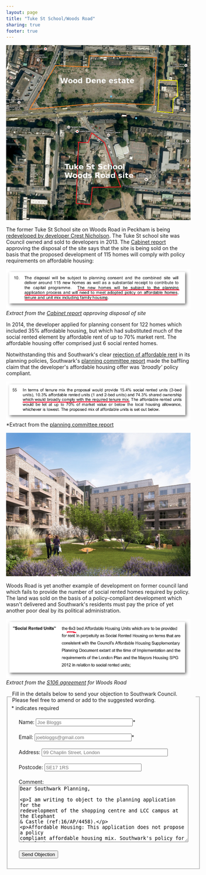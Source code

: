 ```yaml
---
layout: page
title: "Tuke St School/Woods Road"
sharing: true
footer: true
---
```

![](/img/woodstaerial.jpg)

The former Tuke St School site on Woods Road in Peckham is being [redeveloped by developer Crest Nicholson](https://www.crestnicholson.com/woodsroad/). 
The Tuke St school site was Council owned and sold to developers in 2013. The [Cabinet report](http://moderngov.southwarksites.com/documents/s39367/Report%20Disposal%20of%20Property%20at%20Woods%20Road%20London%20SE15.pdf) approving the disposal of the site says that the site is being sold on the basis that the proposed development of 115 homes will comply with policy requirements on affordable housing:

![](/img/disposalwoodsroad.png)
*Extract from the [Cabinet report](http://moderngov.southwarksites.com/documents/s39367/Report%20Disposal%20of%20Property%20at%20Woods%20Road%20London%20SE15.pdf) approving disposal of site*

In 2014, the developer applied for planning consent for 122 homes which included 35% affordable housing, but which had substituted much of the social rented element by affordable rent of up to 70% market rent. The affordable housing offer comprised just 6 social rented homes.

Notwithstanding this and Southwark's clear [rejection of affordable rent](http://35percent.org/redefining-social-rent/) in its planning policies, Southwark's [planning committee report](http://planbuild.southwark.gov.uk/documents/?GetDocument=%7b%7b%7b!MWINWqCKxftA59dMPpEkdQ%3d%3d!%7d%7d%7d) made the baffling claim that the developer's affordable housing offer was _'broadly'_ policy compliant.

![](/img/woodsroador.png)
*Extract from the [planning committee report](http://planbuild.southwark.gov.uk/documents/?GetDocument=%7b%7b%7b!MWINWqCKxftA59dMPpEkdQ%3d%3d!%7d%7d%7d)

![](/img/proudlypeckham.jpg)

Woods Road is yet another example of development on former council land which fails to provide the number of social rented homes required by policy. The land was sold on the basis of a policy-compliant development which wasn't delivered and Southwark's residents must pay the price of yet another poor deal by its political administration.

![](/img/queensroad.png)
*Extract from the [S106 agreement](http://planbuild.southwark.gov.uk/documents/?GetDocument=%7b%7b%7b!JS9YMNEOEjjjL%2ff1dk3IFw%3d%3d!%7d%7d%7d) for Woods Road*

<form id="form5" action="http://commentform.herokuapp.com/" method="post">
<fieldset><legend>Fill in the details below to send your objection to Southwark Council. Please feel free to amend or add to the suggested wording.</legend>
<div id="mc_embed_signup">
<div class="indicates-required"><span class="asterisk">*</span> indicates required</div>

<p class="first" style="margin:20px">
        <label for="name">Name:</label>
        <input type="text" name="name" id="name" size="30" placeholder="Joe Bloggs" /><span class="asterisk">*</span>
  </p>

  <p style="margin:20px">
        <label for="email">Email:</label>
        <input type="text" name="email" id="email" size="30" placeholder="joebloggs@gmail.com"/><span class="asterisk">*</span>
  </p>

  <p style="margin:20px">
        <label for="address">Address:</label>
        <input type="text" name="address" id="address" size="40" placeholder="99 Chaplin Street, London"/>
  </p>

  <p style="margin:20px">
        <label for="postcode">Postcode:</label>
        <input type="text" name="postcode" id="postcode" size="30" placeholder="SE17 1RS"/>
  </p>


   <p style="margin:20px">
        <label for="message">Comment:</label>
        <textarea name="message" id="message" cols="55" rows="10">Dear Southwark Planning,

I am writing to object to the planning application for the redevelopment of the shopping centre and LCC campus at the Elephant & Castle (ref:16/AP/4458).

Affordable Housing:
This application does not propose a policy compliant affordable housing mix. Southwark's policy for the Elephant & Castle requires a minimum of 35% affordable housing, of which 50% should be social rented. The applicant's offer does not make any provision for social rented housing or any payment in-lieu. The applicant has submitted a viability appraisal, arguing that providing social rented housing would render the development unviable, but despite the Council's new transparency policy this has still not been made public. 

Given that the development is coming forward as a result of the Council's own planning directives and given that the developer is an offshore company registered in the BVI and Bermuda, there is a greater need for transparency - especially so given that the application is not policy compliant. 

Affordable retail & existing traders:
Paragraph 5.1.7 of the Council's planning policy (E&C SPD), requires a number of "affordable retail units which are made available to existing occupiers displaced by development", in order to "ensure that development opportunities provide opportunities for existing and future SME businesses". However, the applicant has made no provision for any affordable retail in its application and makes vague reference only to a 'relocation strategy' for existing retailers - it provides no detail on what this 'relocation strategy' entails. 

In October 2015, Southwark resolved to undertake an Equalities Impact Assessment, in order to fulfill its Public Sector Equality Duty to the shopping centre traders and explore how the impact of the redevelopment can be mitigated. However, this assessment was never undertaken, the Council is thus neglecting its duty and allowing Delancey to progress the scheme without incorporating the existing traders.  

Coronet Cinema:
Delancey has dismissed the campaign to save The Coronet theatre. The Coronet takes up a sizeable part of the shopping centre site and is a popular music and event venue. The building dates back to 1872 and is a popular local institution. The Theatres Trust has objected to its demolition as have local preservation groups, on the basis of its Art Deco interior and exterior, which currently remains hidden behind its blue corrugated facade.

Please register my objection and keep me informed should any of the above shortcomings be addressed and the planning applications amended accordingly.

Yours sincerely,
</textarea>
  </p>
  <p class="submit" style="margin:20px"><button type="submit">Send Objection</button></p></div>
</form>  






